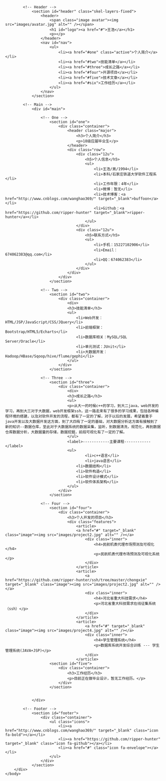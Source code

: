 <html>
	<head>
		<title>王浩的个人主页</title>
		<meta http-equiv="content-type" content="text/html; charset=utf-8" />
		<meta name="description" content="" />
		<meta name="keywords" content="" />
		<!-- [if lte IE 8]><script src="css/ie/html5shiv.js"></script><![endif] -->
		<script src="js/jquery.min.js"></script>
		<script src="js/jquery.scrollzer.min.js"></script>
		<script src="js/jquery.scrolly.min.js"></script>
		<script src="js/skel.min.js"></script>
		<script src="js/skel-layers.min.js"></script>
		<script src="js/init.js"></script>
		<noscript>
			<link rel="stylesheet" href="css/skel.css" />
			<link rel="stylesheet" href="css/style.css" />
			<link rel="stylesheet" href="css/style-xlarge.css" />
		</noscript>
		<!-- [if lte IE 8]><link rel="stylesheet" href="css/ie/v8.css" /><![endif] -->
	</head>
	<body>
		<div id="wrapper">

			<!-- Header -->
				<section id="header" class="skel-layers-fixed">
					<header>
						<span class="image avatar"><img src="images/avatar.jpg" alt="" /></span>
						<h1 id="logo"><a href="#">王浩</a></h1>
						<p></p>
					</header>
					<nav id="nav">
						<ul>
							<li><a href="#one" class="active">个人简介</a></li>
							<li><a href="#two">技能清单</a></li>
							<li><a href="#three">成长之路</a></li>
							<li><a href="#four">开源项目</a></li>
							<li><a href="#five">技术文章</a></li>
							<li><a href="#six">工作经历</a></li>
						</ul>
					</nav>
				</section>

			<!-- Main -->
				<div id="main">

					<!-- One -->
						<section id="one">
							<div class="container">
								<header class="major">
									<h3>个人简介</h3>
									<p>18级应届毕业生</p>
								</header>
								<div class="row">
									<div class="12u">
										<h5>个人信息</h5>
										<ul>
											<li>王浩/男/1994</li>
											<li>本科/石家庄铁道大学软件工程系 </li>
											<li>工作年限：4年</li>
											<li>微博：暂无</li>
											<li>技术博客：<a href="http://www.cnblogs.com/wanghao369/" target="_blank">buffoon</a></li>
											<li>Github：<a href="https://github.com/ripper-hunter" target="_blank">ripper-hunter</a></li>
										</ul>
									</div>
									<div class="12u">
										<h5>联系方式</h5>
										<ul>
											<li>手机：15227102906</li>
											<li>Email：674062383@qq.com</li>
											<li>QQ：674062383</li>
										</ul>
									</div>
								</div>
							</div>
						</section>
						
					<!-- Two -->
						<section id="two">
							<div class="container">
								<div>
								<h3>技能清单</h3>
								<ul>
									<li>Web开发：HTML/JSP/JavaScript/CSS/JQuery</li>
									<li>前端框架：Bootstrap/HTML5/Echarts</li>
									<li>数据库相关：MySQL/SQL Server/Oracle</li>
									<li>单元测试：JUnit</li>
									<li>大数据开发：Hadoop/HBase/Sqoop/hive/flume/gephi</li>
								</ul>
							</div>
						</section>
						
					<!-- Three -->
						<section id="three">
							<div class="container">
								<div>
								<h3>成长之路</h3>
								<ul>
								<p>从大一的时候c++的学习，到大二java，web开发的学习，再到大三对于大数据，web开发框架ssh，这一路走来有了很多的学习成果，包括各种编程环境的搭建，以及对软件开发的流程，都有了一定的了解，对于以后的发展，希望着重于java开发以及大数据开发这方面，到了大四有了一定的基础，对大数据分析这方面有接触到了新的知识--数据仓库，至此对于大数据系统的数据采集，监听，到数据清洗，规范化，再到数据仓库数据分析，大数据量的存储，数据挖掘，前段可视化有了一定的了解。
								</ul>
								<label>------------主要课程------------</label>
								<ul>
								        <li>c++语言</li>
								        <li>java语言</li>
									<li>数据结构</li>
									<li>软件构造</li>
									<li>软件设计模式</li>
									<li>软件体系架构</li>
								</ul>
							</div>
						</section>
						
					<!-- Four -->
						<section id="four">
							<div class="container">
								<h3>个人开发的项目</h3>
								<div class="features">
									<article>
									<a href="#" target="_blank" class="image"><img src="images/project2.jpg" alt="" /></a>
										<div class="inner">
											<h4>民航机表代理市场预测及可视化</h4>
											<p>民航机表代理市场预测及可视化系统</p>
										</div>
									</article>
									<article>
										<a href="https://github.com/ripper-hunter/ssh/tree/master/chongxie" target="_blank" class="image"><img src="images/project2.jpg" alt="" /></a>
										<div class="inner">
											<h4>河北省重大科技需求</h4>
											<p>河北省重大科技需求在线征集系统（ssh）</p>
										</div>
									</article>
									<article>
										<a href="#" target="_blank" class="image"><img src="images/project4.jpg" alt="" /></a>
										<div class="inner">
											<h4>学生管理系统</h4>
											<p>数据库系统开发综合训练 --- 学生管理系统(JAVA+JSP)</p>
										</div>
									</article>
						<section id="five">
							<div class="container">
								<h3>工作经历</h3>
								<p>目前正在做毕业设计，暂无工作经历。</p>
							</div>
						</section>
					
				
				</div>

			<!-- Footer -->
				<section id="footer">
					<div class="container">
						<ul class="icons">
							<li><a href="http://www.cnblogs.com/wanghao369/" target="_blank" class="icon fa-bold"></a></li>
							<li><a href="https://github.com/ripper-hunter" target="_blank" class="icon fa-github"></a></li>
							<li><a href="#" class="icon fa-envelope"></a></li>
						</ul>
					</div>
				</section>
		</div>
	</body>
</html>
